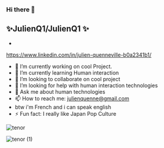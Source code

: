 ### Hi there 👋


  ✨**JulienQ1/JulienQ1**    ✨ 
  -
  -
https://www.linkedin.com/in/julien-quenneville-b0a2341b1/

- 🔭 I’m currently working on cool Project.
- 🌱 I’m currently learning Human interaction 
- 👯 I’m looking to collaborate on cool project
- 🤔 I’m looking for help with human interaction technologies 
- 💬 Ask me about human technologies 
- 📫 How to reach me: julienquenne@gmail.com
- btw i'm French and i can speak english
- ⚡ Fun fact: I really like Japan Pop Culture



![tenor](https://user-images.githubusercontent.com/116632934/200199278-84adf5ac-5d51-40db-9992-329ccf20cd5a.gif)



![tenor (1)](https://user-images.githubusercontent.com/116632934/200199361-36b48230-e98c-41a6-8cdf-156c570a3ba2.gif)
